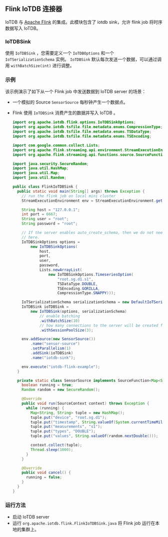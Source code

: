 <!--

    Licensed to the Apache Software Foundation (ASF) under one
    or more contributor license agreements.  See the NOTICE file
    distributed with this work for additional information
    regarding copyright ownership.  The ASF licenses this file
    to you under the Apache License, Version 2.0 (the
    "License"); you may not use this file except in compliance
    with the License.  You may obtain a copy of the License at
    
        http://www.apache.org/licenses/LICENSE-2.0
    
    Unless required by applicable law or agreed to in writing,
    software distributed under the License is distributed on an
    "AS IS" BASIS, WITHOUT WARRANTIES OR CONDITIONS OF ANY
    KIND, either express or implied.  See the License for the
    specific language governing permissions and limitations
    under the License.

-->

## Flink IoTDB 连接器

IoTDB 与 [Apache Flink](https://flink.apache.org/) 的集成。此模块包含了 iotdb sink，允许 flink job 将时序数据写入 IoTDB。

### IoTDBSink

使用 `IoTDBSink` ，您需要定义一个 `IoTDBOptions` 和一个 `IoTSerializationSchema` 实例。 `IoTDBSink` 默认每次发送一个数据，可以通过调用 `withBatchSize(int)` 进行调整。

### 示例

该示例演示了如下从一个 Flink job 中发送数据到 IoTDB server 的场景：

- 一个模拟的 Source  `SensorSource` 每秒钟产生一个数据点。

- Flink 使用 `IoTDBSink` 消费产生的数据并写入 IoTDB 。

  ```java
  import org.apache.iotdb.flink.options.IoTDBSinkOptions;
  import org.apache.iotdb.tsfile.file.metadata.enums.CompressionType;
  import org.apache.iotdb.tsfile.file.metadata.enums.TSDataType;
  import org.apache.iotdb.tsfile.file.metadata.enums.TSEncoding;
  
  import com.google.common.collect.Lists;
  import org.apache.flink.streaming.api.environment.StreamExecutionEnvironment;
  import org.apache.flink.streaming.api.functions.source.SourceFunction;
  
  import java.security.SecureRandom;
  import java.util.HashMap;
  import java.util.Map;
  import java.util.Random;
  
  public class FlinkIoTDBSink {
    public static void main(String[] args) throws Exception {
      // run the flink job on local mini cluster
      StreamExecutionEnvironment env = StreamExecutionEnvironment.getExecutionEnvironment();
  
      String host = "127.0.0.1";
      int port = 6667;
      String user = "root";
      String password = "root";
  
      // If the server enables auto_create_schema, then we do not need to register all timeseries
      // here.
      IoTDBSinkOptions options =
          new IoTDBSinkOptions(
              host,
              port,
              user,
              password,
              Lists.newArrayList(
                  new IoTDBSinkOptions.TimeseriesOption(
                      "root.sg.d1.s1",
                      TSDataType.DOUBLE,
                      TSEncoding.GORILLA,
                      CompressionType.SNAPPY)));
  
      IoTSerializationSchema serializationSchema = new DefaultIoTSerializationSchema();
      IoTDBSink ioTDBSink =
          new IoTDBSink(options, serializationSchema)
              // enable batching
              .withBatchSize(10)
              // how many connections to the server will be created for each parallelism
              .withSessionPoolSize(3);
  
      env.addSource(new SensorSource())
          .name("sensor-source")
          .setParallelism(1)
          .addSink(ioTDBSink)
          .name("iotdb-sink");
  
      env.execute("iotdb-flink-example");
    }
  
    private static class SensorSource implements SourceFunction<Map<String, String>> {
      boolean running = true;
      Random random = new SecureRandom();
  
      @Override
      public void run(SourceContext context) throws Exception {
        while (running) {
          Map<String, String> tuple = new HashMap();
          tuple.put("device", "root.sg.d1");
          tuple.put("timestamp", String.valueOf(System.currentTimeMillis()));
          tuple.put("measurements", "s1");
          tuple.put("types", "DOUBLE");
          tuple.put("values", String.valueOf(random.nextDouble()));
  
          context.collect(tuple);
          Thread.sleep(1000);
        }
      }
  
      @Override
      public void cancel() {
        running = false;
      }
    }
  }
  
  ```

  

### 运行方法

* 启动 IoTDB server
* 运行 `org.apache.iotdb.flink.FlinkIoTDBSink.java` 将 Flink job 运行在本地的集群上。
